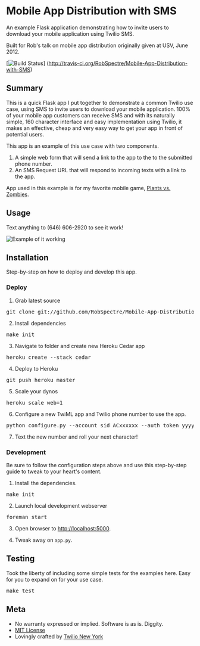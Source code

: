 # Mobile App Distribution with SMS 

An example Flask application demonstrating how to invite users to download your
mobile application using Twilio SMS.

Built for Rob's talk on mobile app distribution originally given at USV, June
2012.

[![Build
Status](https://secure.travis-ci.org/RobSpectre/Mobile-App-Distribution-with-SMS)]
(http://travis-ci.org/RobSpectre/Mobile-App-Distribution-with-SMS)


## Summary

This is a quick Flask app I put together to demonstrate a common Twilio use
case, using SMS to invite users to download your mobile application.  100% of
your mobile app customers can receive SMS and with its naturally simple, 160
character interface and easy implementation using Twilio, it makes an effective,
cheap and very easy way to get your app in front of potential users.

This app is an example of this use case with two components.

1. A simple web form that will send a link to the app to the to the submitted
   phone number.
1. An SMS Request URL that will respond to incoming texts with a link to the
   app.

App used in this example is for my favorite mobile game, [Plants vs.
Zombies](http://www.popcap.com/games/plants-vs-zombies/pc).


## Usage

Text anything to (646) 606-2920 to see it work!

![Example of it
working](https://raw.github.com/RobSpectre/Mobile-App-Distribution-with-SMS/master/images/usage.png)


## Installation

Step-by-step on how to deploy and develop this app.

### Deploy 

1) Grab latest source
<pre>
git clone git://github.com/RobSpectre/Mobile-App-Distribution-with-SMS.git 
</pre>

2) Install dependencies
<pre>
make init
</pre>

3) Navigate to folder and create new Heroku Cedar app
<pre>
heroku create --stack cedar
</pre>

4) Deploy to Heroku
<pre>
git push heroku master
</pre>

5) Scale your dynos
<pre>
heroku scale web=1
</pre>

6) Configure a new TwiML app and Twilio phone number to use the app.
<pre>
python configure.py --account_sid ACxxxxxx --auth_token yyyyyyy -n -N
</pre>

7) Text the new number and roll your next character!


### Development

Be sure to follow the configuration steps above and use this step-by-step
guide to tweak to your heart's content.

1) Install the dependencies.
<pre>
make init
</pre>

2) Launch local development webserver
<pre>
foreman start
</pre>

3) Open browser to [http://localhost:5000](http://localhost:5000).

4) Tweak away on `app.py`.


## Testing

Took the liberty of including some simple tests for the examples here.  Easy for
you to expand on for your use case.

<pre>
make test
</pre>


## Meta 

* No warranty expressed or implied.  Software is as is. Diggity.
* [MIT License](http://www.opensource.org/licenses/mit-license.html)
* Lovingly crafted by [Twilio New
 York](http://www.meetup.com/Twilio/New-York-NY/) 
